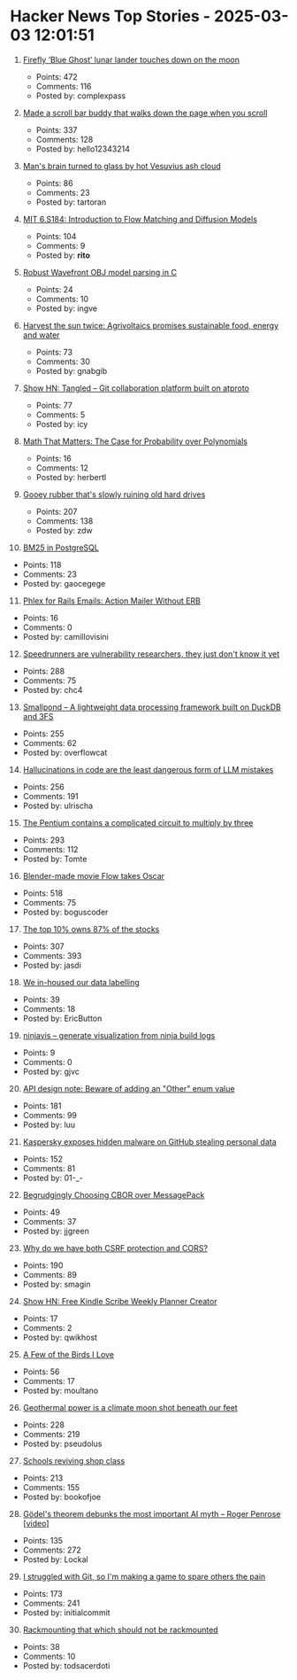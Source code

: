 # Hacker News Top Stories - 2025-03-03 12:01:51

1. [Firefly ‘Blue Ghost’ lunar lander touches down on the moon](https://www.cnn.com/science/live-news/moon-landing-blue-ghost-03-02-25/index.html)
   - Points: 472
   - Comments: 116
   - Posted by: complexpass

2. [Made a scroll bar buddy that walks down the page when you scroll](https://focusfurnace.com/scroll_buddy.html)
   - Points: 337
   - Comments: 128
   - Posted by: hello12343214

3. [Man's brain turned to glass by hot Vesuvius ash cloud](https://www.bbc.com/news/articles/cgr2n8xx5gyo)
   - Points: 86
   - Comments: 23
   - Posted by: tartoran

4. [MIT 6.S184: Introduction to Flow Matching and Diffusion Models](https://diffusion.csail.mit.edu)
   - Points: 104
   - Comments: 9
   - Posted by: __rito__

5. [Robust Wavefront OBJ model parsing in C](https://nullprogram.com/blog/2025/03/02/)
   - Points: 24
   - Comments: 10
   - Posted by: ingve

6. [Harvest the sun twice: Agrivoltaics promises sustainable food, energy and water](https://www.sheffield.ac.uk/news/harvesting-sun-twice-agrivoltaics-shows-promise-sustainable-food-energy-and-water-management-east)
   - Points: 73
   - Comments: 30
   - Posted by: gnabgib

7. [Show HN: Tangled – Git collaboration platform built on atproto](https://blog.tangled.sh/intro)
   - Points: 77
   - Comments: 5
   - Posted by: icy

8. [Math That Matters: The Case for Probability over Polynomials](https://anandsanwal.me/math-eduction-more-probability-statistics-less-calculus/)
   - Points: 16
   - Comments: 12
   - Posted by: herbertl

9. [Gooey rubber that's slowly ruining old hard drives](https://www.downtowndougbrown.com/2025/03/the-gooey-rubber-thats-slowly-ruining-old-hard-drives/)
   - Points: 207
   - Comments: 138
   - Posted by: zdw

10. [BM25 in PostgreSQL](https://blog.vectorchord.ai/vectorchord-bm25-revolutionize-postgresql-search-with-bm25-ranking-3x-faster-than-elasticsearch)
   - Points: 118
   - Comments: 23
   - Posted by: gaocegege

11. [Phlex for Rails Emails: Action Mailer Without ERB](https://camillovisini.com/coding/phlex-for-rails-emails-action-mailer-without-erb)
   - Points: 16
   - Comments: 0
   - Posted by: camillovisini

12. [Speedrunners are vulnerability researchers, they just don't know it yet](https://zetier.com/speedrunners-are-vulnerability-researchers/)
   - Points: 288
   - Comments: 75
   - Posted by: chc4

13. [Smallpond – A lightweight data processing framework built on DuckDB and 3FS](https://github.com/deepseek-ai/smallpond)
   - Points: 255
   - Comments: 62
   - Posted by: overflowcat

14. [Hallucinations in code are the least dangerous form of LLM mistakes](https://simonwillison.net/2025/Mar/2/hallucinations-in-code/)
   - Points: 256
   - Comments: 191
   - Posted by: ulrischa

15. [The Pentium contains a complicated circuit to multiply by three](https://www.righto.com/2025/03/pentium-multiplier-adder-reverse-engineered.html)
   - Points: 293
   - Comments: 112
   - Posted by: Tomte

16. [Blender-made movie Flow takes Oscar](https://www.reuters.com/lifestyle/flow-wins-best-animated-feature-film-oscar-2025-03-03/)
   - Points: 518
   - Comments: 75
   - Posted by: boguscoder

17. [The top 10% owns 87% of the stocks](https://awealthofcommonsense.com/2025/02/the-top-10/)
   - Points: 307
   - Comments: 393
   - Posted by: jasdi

18. [We in-housed our data labelling](https://www.ericbutton.co/p/data-labelling)
   - Points: 39
   - Comments: 18
   - Posted by: EricButton

19. [ninjavis – generate visualization from ninja build logs](https://github.com/chagui/ninjavis)
   - Points: 9
   - Comments: 0
   - Posted by: gjvc

20. [API design note: Beware of adding an "Other" enum value](https://devblogs.microsoft.com/oldnewthing/20250217-00/?p=110873)
   - Points: 181
   - Comments: 99
   - Posted by: luu

21. [Kaspersky exposes hidden malware on GitHub stealing personal data](https://www.kaspersky.com/about/press-releases/kaspersky-exposes-hidden-malware-on-github-stealing-personal-data-and-485000-in-bitcoin)
   - Points: 152
   - Comments: 81
   - Posted by: 01-_-

22. [Begrudgingly Choosing CBOR over MessagePack](https://taylor.town/flat-scraps-001)
   - Points: 49
   - Comments: 37
   - Posted by: jjgreen

23. [Why do we have both CSRF protection and CORS?](https://smagin.fyi/posts/cross-site-requests/)
   - Points: 190
   - Comments: 89
   - Posted by: smagin

24. [Show HN: Free Kindle Scribe Weekly Planner Creator](https://tools.docgenie.co.uk/)
   - Points: 17
   - Comments: 2
   - Posted by: qwikhost

25. [A Few of the Birds I Love](https://moultano.wordpress.com/2024/05/03/a-few-of-the-birds-i-love/)
   - Points: 56
   - Comments: 17
   - Posted by: moultano

26. [Geothermal power is a climate moon shot beneath our feet](https://www.newyorker.com/news/the-lede/geothermal-power-is-a-climate-moon-shot-beneath-our-feet)
   - Points: 228
   - Comments: 219
   - Posted by: pseudolus

27. [Schools reviving shop class](https://www.wsj.com/us-news/education/high-school-shop-class-revival-24d7a525)
   - Points: 213
   - Comments: 155
   - Posted by: bookofjoe

28. [Gödel's theorem debunks the most important AI myth – Roger Penrose [video]](https://www.youtube.com/watch?v=biUfMZ2dts8)
   - Points: 135
   - Comments: 272
   - Posted by: Lockal

29. [I struggled with Git, so I'm making a game to spare others the pain](https://initialcommit.com/blog/im-making-a-git-game)
   - Points: 173
   - Comments: 241
   - Posted by: initialcommit

30. [Rackmounting that which should not be rackmounted](https://calbryant.uk/blog/rackmounting-that-which-should-not-be-rackmounted/)
   - Points: 38
   - Comments: 10
   - Posted by: todsacerdoti


